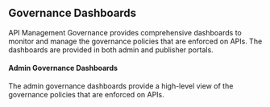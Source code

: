 ## Governance Dashboards

API Management Governance provides comprehensive dashboards to monitor and manage the governance policies that are enforced on APIs.
The dashboards are provided in both admin and publisher portals.

#### Admin Governance Dashboards

The admin governance dashboards provide a high-level view of the governance policies that are enforced on APIs.

